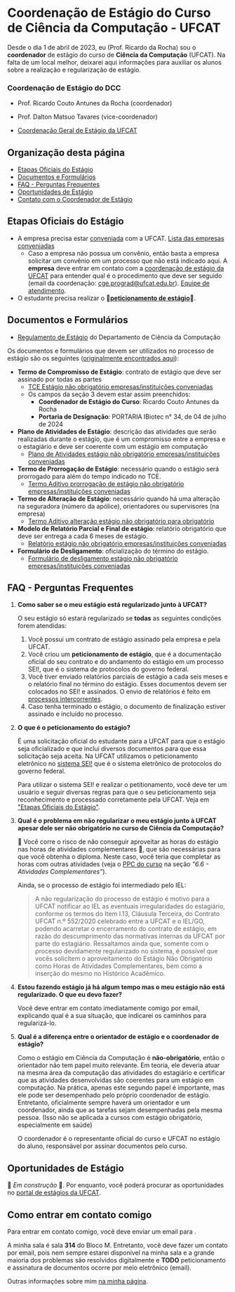 
# Coordenação de Estágio do Curso de Ciência da Computação - UFCAT

Desde o dia 1 de abril de 2023, eu (Prof. Ricardo da Rocha) sou o **coordenador** de estágio do curso de **Ciência da Computação** (UFCAT). Na falta de um local melhor, deixarei aqui informações para auxiliar os alunos sobre a realização e regularização de estágio. 

### Coordenação de Estágio do DCC

- Prof. Ricardo Couto Antunes da Rocha (coordenador)
- Prof. Dalton Matsuo Tavares (vice-coordenador)

- [Coordenação Geral de Estágio da UFCAT](https://sites.google.com/ufcat.edu.br/cge-ufcat/a-cge)

## Organização desta página

* [Etapas Oficiais do Estágio](#etapas)
* [Documentos e Formulários](#docs)
* [FAQ - Perguntas Frequentes](#faq)
* [Oportunidades de Estágio](#oportunidades)
* [Contato com o Coordenador de Estágio](#contato)

## <a name="etapas" />Etapas Oficiais do Estágio

<!-- A T U A L I Z A D O   A T E  A Q U I  -->

* A empresa precisa estar [conveniada](https://sites.google.com/ufcat.edu.br/cge-ufcat/CONVENIOS) com a UFCAT. [Lista das empresas conveniadas](https://sites.google.com/ufcat.edu.br/cge-ufcat/CONVENIOS)
  * Caso a empresa não possua um convênio, então basta a empresa solicitar um convênio em um processo que não está indicado aqui. A **empresa** deve entrar em contato com a [coordenação de estágio da UFCAT](https://sites.google.com/ufcat.edu.br/cge-ufcat/a-cge) para entender qual é o procedimento que deve ser seguido (email da coordenação: <a href="cge.prograd@ufcat.edu.br">cge.prograd@ufcat.edu.br</a>). [Equipe de atendimento](https://sites.google.com/ufcat.edu.br/cge-ufcat/a-cge/equipe). 
* O estudante precisa realizar o 🚩**[peticionamento de estágio](peticionamento.md)**🚩. 

<!-- [Tutorial do peticionamento de estágio](https://estagio.catalao.ufg.br/p/41500-tutoriais-peticionamento-de-estagio-nao-obrigatorio-no-sei) - Coordenação de Estágio da UFCAT
  * Os passos indicados nesse tutorial devem ser seguidos pelo interessado no estágio/estagiário.
-->

## <a name="docs" />Documentos e Formulários

* [Regulamento de Estágio](https://files.cercomp.ufg.br/weby/up/498/o/regulamento_estagio.pdf?1382352175) do Departamento de Ciência da Computação

Os documentos e formulários que devem ser utilizados no processo de estágio são os seguintes ([originalmente encontrados aqui](https://sites.google.com/ufcat.edu.br/cge-ufcat/FORMULARIOS)):

* **Termo de Compromisso de Estágio**: contrato de estágio que deve ser assinado por todas as partes
  * [TCE Estágio não obrigatório empresas/instituições conveniadas](https://docs.google.com/document/d/1PXfUppX2TIFmBuTwCp-fZ_ZaJ5wW2YiT/edit?usp=sharing&ouid=107891874171297541317&rtpof=true&sd=true)
  * Os campos da seção 3 devem estar assim preenchidos: 
    * **Coordenador de Estágio do Curso**: Ricardo Couto Antunes da Rocha                                                                                                         
    * **Portaria de Designação**: PORTARIA IBiotec n° 34, de 04 de julho de 2024
* **Plano de Atividades de Estágio**: descrição das atividades que serão realizadas durante o estágio, que é um compromisso entre a empresa e o estagiário e deve ser coerente com um estágio em computação
  * [Plano de Atividades estágio não obrigatório empresas/instituições conveniadas](https://docs.google.com/document/d/1Yn3u2oU4AfxiC83qQWeaACmZgVVcOHYZ/edit?usp=sharing&ouid=107891874171297541317&rtpof=true&sd=true)
* **Termo de Prorrogação de Estágio**: necessário quando o estágio será prorrogado para além do tempo indicado no TCE.
  * [Termo Aditivo prorrogação de estágio não obrigatório empresas/instituições conveniadas](https://docs.google.com/document/d/1IF3DoKabSAC5sqOxCLbKvZ6GPJE2W6CF/edit?usp=sharing&ouid=107891874171297541317&rtpof=true&sd=true)
* **Termo de Alteração de Estágio**: necessário quando há uma alteração na seguradora (número da apólice), orientadores ou supervisores (na empresa)
  * [Termo Aditivo alteração estágio não obrigatório para obrigatório](https://docs.google.com/document/d/1WLIEtJ4gvdoowenyIQv8TPu_jT-nbyq1/edit?usp=sharing&ouid=107891874171297541317&rtpof=true&sd=true)
* **Modelo de Relatório Parcial e Final de estágio**: relatório obrigatório que deve ser entrega a cada 6 meses de estágio.
  * [Relatório estágio não obrigatório empresas/instituições conveniadas](https://docs.google.com/document/d/1cwL9L1GaHGKWjRHwBS84HxzlQ1ZzEI1W/edit?usp=sharing&ouid=107891874171297541317&rtpof=true&sd=true)
* **Formulário de Desligamento**: oficialização do término do estágio.
  * [Formulário de desligamento estágio não obrigatório empresas/instituições conveniadas](https://docs.google.com/document/d/1dJyuL19_knqbfCITLH_l3i0pE43TMlYD/edit?usp=sharing&ouid=107891874171297541317&rtpof=true&sd=true)


## <a name="faq" />FAQ - Perguntas Frequentes

1. **Como saber se o meu estágio está regularizado junto à UFCAT?**

   O seu estágio só estará regularizado se **todas** as seguintes condições forem atendidas:
   
   1. Você possui um contrato de estágio assinado pela empresa e pela UFCAT.
   2. Você criou um **peticionamento de estágio**, que é a documentação oficial do seu contrato e do andamento do estágio em um processo SEI!, que é o sistema de protocolos do governo federal. 
   3. Você tiver enviado relatórios parciais de estágio a cada seis meses e o relatório final no término do estágio. Esses documentos devem ser colocados no SEI! e assinados. O envio de relatórios é feito em [processos intercorrentes](peticionamento.md#acrescimo-processo).
   4. Caso tenha terminado o estágio, o documento de finalização estiver assinado e incluído no processo. 

1. **O que é o peticionamento do estágio?**

   É uma solicitação oficial do estudante para a UFCAT para que o estágio seja oficializado e que inclui diversos documentos para que essa solicitação seja aceita. Na UFCAT utilizamos o peticionamento eletrônico no [sistema SEI!](http://sei.ufcat.edu.br/) que é o sistema eletrônico de protocolos do governo federal. 
   
   Para utilizar o sistema SEI! e realizar o petitionamento, você deve ter um usuário e seguir diversas regras para que o seu peticionamento seja reconhecimento e processado corretamente pela UFCAT. Veja em ["Etapas Oficiais do Estágio"](#etapas).

1. **Qual é o problema em não regularizar o meu estágio junto à UFCAT apesar dele ser não obrigatório no curso de Ciência da Computação?**

   🚩 Você corre o risco de não conseguir aproveitar as horas do estágio nas horas de atividades complementares 🚩, que são necessárias para que você obtenha o diploma. Neste caso, você teria que completar as horas com outras atividades (veja o [PPC do curso](https://files.cercomp.ufg.br/weby/up/498/o/PPC-Computa%C3%A7%C3%A3o-RC.pdf) na seção *"6.6 - Atividades Complementares"*).
   
   Ainda, se o processo de estágio foi intermediado pelo IEL:
   
   > A não regularização do processo de estágio é motivo para a UFCAT notificar ao IEL as eventuais irregularidades do estagiário, conforme os termos do Item I.13, Cláusula Terceira, do Contrato UFCAT n.º 552/2020 celebrado entre a UFCAT e o IEL/GO, podendo acarretar o encerramento do contrato de estágio, em razão do descumprimento das normativas internas da UFCAT por parte do estagiário. Ressaltamos ainda que, somente com o processo devidamente regularizado no sistema, é possível que vocês solicitem o aproveitamento do Estágio Não Obrigatório como Horas de Atividades Complementares, bem como a inserção do mesmo no Histórico Acadêmico.

1. **Estou fazendo estágio já há algum tempo mas o meu estágio não está regularizado. O que eu devo fazer?**

   Você deve <a src="#Como-entrar-em-contato-comigo">entrar em contato imediatamente</a> comigo por email, explicando qual é a sua situação, que indicarei os caminhos para regularizá-lo.
   
1. **Qual é a diferença entre o orientador de estágio e o coordenador de estágio?**

   Como o estágio em Ciência da Computação é **não-obrigatório**, então o orientador não tem papel muito relevante. Em teoria, ele deveria atuar na mesma área da computação das atividades do estagiário e certificar que as atividades desenvolvidas são coerentes para um estágio em computação. Na prática, apenas este segundo papel é importante, mas ele pode ser desempenhado pelo próprio coordenador de estágio. Entretanto, oficialmente sempre haverá um orientador e um coordenador, ainda que as tarefas sejam desempenhadas pela mesma pessoa. (Isso não se aplicada a cursos com estágio obrigatório, especialmente em saúde)
   
   O coordenador é o representante oficial do curso e UFCAT no estágio do aluno, responsável por assinar documentos pelo curso. 

## <a name="oportunidades" />Oportunidades de Estágio

🚧 *Em construção* 🚧. Por enquanto, você poderá procurar as oportunidades no [portal de estágios da UFCAT](https://sites.google.com/ufcat.edu.br/cge-ufcat/a-cge).

## <a name="contato" />Como entrar em contato comigo

Para entrar em contato comigo, você deve enviar um email para <a href="javascript:location='mailto:\u0072\u0063\u0061\u0072\u006f\u0063\u0068\u0061\u0040\u0075\u0066\u0063\u0061\u0074\u002e\u0065\u0064\u0075\u002e\u0062\u0072';void 0"><script type="text/javascript">document.write('\u0072\u0063\u0061\u0072\u006f\u0063\u0068\u0061\u0040\u0075\u0066\u0063\u0061\u0074\u002e\u0065\u0064\u0075\u002e\u0062\u0072')</script></a>. 

A minha sala é sala **314** do Bloco M. Entretanto, você deve fazer um contato por email, pois nem sempre estarei disponível na minha sala e a grande maioria dos problemas são resolvidos digitalmente e **TODO** peticionamento e assinatura de documentos ocorre por meio eletrônico (email).

Outras informações sobre mim [na minha página](https://rcarocha.github.io/).
